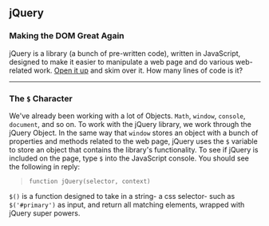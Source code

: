 ## jQuery
### Making the DOM Great Again

jQuery is a library (a bunch of pre-written code), written in JavaScript, designed to make it easier to manipulate a web page and do various web-related work. [Open it up](https://code.jquery.com/jquery-2.1.1.js) and skim over it. How many lines of code is it?

---

### The `$` Character

We've already been working with a lot of Objects. `Math`, `window`, `console`, `document`, and so on. To work with the jQuery library, we work through the jQuery Object. In the same way that `window` stores an object with a bunch of properties and methods related to the web page, jQuery uses the `$` variable to store an object that contains the library's functionality. To see if jQuery is included on the page, type `$` into the JavaScript console. You should see the following in reply:

>`function jQuery(selector, context)`

`$()` is a function designed to take in a string- a css selector- such as `$('#primary')` as input, and return all matching elements, wrapped with jQuery super powers.
